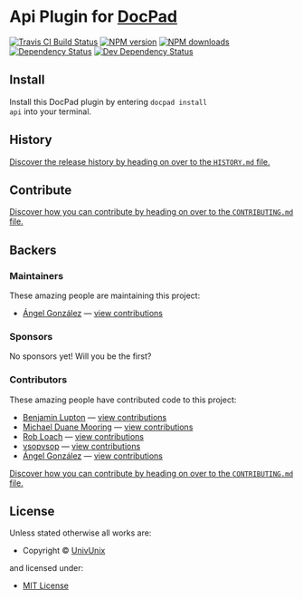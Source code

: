 # Api Plugin for [DocPad](http://docpad.org)

<!-- BADGES/ -->

<span class="badge-travisci"><a href="http://travis-ci.org/UnivUnix/docpad-plugin-api" title="Check this project's build status on TravisCI"><img src="https://img.shields.io/travis/UnivUnix/docpad-plugin-api/master.svg" alt="Travis CI Build Status" /></a></span>
<span class="badge-npmversion"><a href="https://npmjs.org/package/docpad-plugin-api" title="View this project on NPM"><img src="https://img.shields.io/npm/v/docpad-plugin-api.svg" alt="NPM version" /></a></span>
<span class="badge-npmdownloads"><a href="https://npmjs.org/package/docpad-plugin-api" title="View this project on NPM"><img src="https://img.shields.io/npm/dm/docpad-plugin-api.svg" alt="NPM downloads" /></a></span>
<span class="badge-daviddm"><a href="https://david-dm.org/univunix/docpad-plugin-api" title="View the status of this project's dependencies on DavidDM"><img src="https://img.shields.io/david/univunix/docpad-plugin-api.svg" alt="Dependency Status" /></a></span>
<span class="badge-daviddmdev"><a href="https://david-dm.org/univunix/docpad-plugin-api#info=devDependencies" title="View the status of this project's development dependencies on DavidDM"><img src="https://img.shields.io/david/dev/univunix/docpad-plugin-api.svg" alt="Dev Dependency Status" /></a></span>

<!-- /BADGES -->


<!-- INSTALL/ -->

<h2>Install</h2>

Install this DocPad plugin by entering <code>docpad install api</code> into your terminal.

<!-- /INSTALL -->


<!-- HISTORY/ -->

<h2>History</h2>

<a href="https://github.com/univunix/docpad-plugin-api/blob/master/HISTORY.md#files">Discover the release history by heading on over to the <code>HISTORY.md</code> file.</a>

<!-- /HISTORY -->


<!-- CONTRIBUTE/ -->

<h2>Contribute</h2>

<a href="https://github.com/univunix/docpad-plugin-api/blob/master/CONTRIBUTING.md#files">Discover how you can contribute by heading on over to the <code>CONTRIBUTING.md</code> file.</a>

<!-- /CONTRIBUTE -->


<!-- BACKERS/ -->

<h2>Backers</h2>

<h3>Maintainers</h3>

These amazing people are maintaining this project:

<ul><li><a href="http://www.univunix.com">Ángel González</a> — <a href="https://github.com/univunix/docpad-plugin-api/commits?author=Aglezabad" title="View the GitHub contributions of Ángel González on repository univunix/docpad-plugin-api">view contributions</a></li></ul>

<h3>Sponsors</h3>

No sponsors yet! Will you be the first?



<h3>Contributors</h3>

These amazing people have contributed code to this project:

<ul><li><a href="http://balupton.com">Benjamin Lupton</a> — <a href="https://github.com/univunix/docpad-plugin-api/commits?author=balupton" title="View the GitHub contributions of Benjamin Lupton on repository univunix/docpad-plugin-api">view contributions</a></li>
<li><a href="http://mdm.cc">Michael Duane Mooring</a> — <a href="https://github.com/univunix/docpad-plugin-api/commits?author=mikeumus" title="View the GitHub contributions of Michael Duane Mooring on repository univunix/docpad-plugin-api">view contributions</a></li>
<li><a href="http://robloach.net">Rob Loach</a> — <a href="https://github.com/univunix/docpad-plugin-api/commits?author=RobLoach" title="View the GitHub contributions of Rob Loach on repository univunix/docpad-plugin-api">view contributions</a></li>
<li><a href="https://github.com/vsopvsop">vsopvsop</a> — <a href="https://github.com/univunix/docpad-plugin-api/commits?author=vsopvsop" title="View the GitHub contributions of vsopvsop on repository univunix/docpad-plugin-api">view contributions</a></li>
<li><a href="http://www.univunix.com">Ángel González</a> — <a href="https://github.com/univunix/docpad-plugin-api/commits?author=Aglezabad" title="View the GitHub contributions of Ángel González on repository univunix/docpad-plugin-api">view contributions</a></li></ul>

<a href="https://github.com/univunix/docpad-plugin-api/blob/master/CONTRIBUTING.md#files">Discover how you can contribute by heading on over to the <code>CONTRIBUTING.md</code> file.</a>

<!-- /BACKERS -->


<!-- LICENSE/ -->

<h2>License</h2>

Unless stated otherwise all works are:

<ul><li>Copyright &copy; <a href="http://univunix.com">UnivUnix</a></li></ul>

and licensed under:

<ul><li><a href="http://spdx.org/licenses/MIT.html">MIT License</a></li></ul>

<!-- /LICENSE -->
